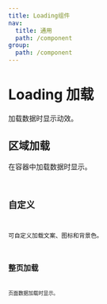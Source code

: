 ```yaml
---
title: Loading组件
nav:
  title: 通用
  path: /component
group:
  path: /component
---
```


# Loading 加载

加载数据时显示动效。


## 区域加载
在容器中加载数据时显示。
<code src="./demo/index1.tsx" />

## 自定义

可自定义加载文案、图标和背景色。
<code src="./demo/index2.tsx" />

## 整页加载

页面数据加载时显示。

<code src="./demo/index3.tsx" />

<API></API>
